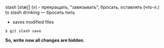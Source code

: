 stash [stæʃ] (v) - прекращать, "завязывать", бросать, оставлять (что-л.)
to stash drinking — бросить пить

- saves modified files
```
$ git stash save
```
**So, write now all changes are hidden.**
